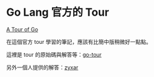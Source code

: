 Go Lang 官方的 Tour
==================

<a href="http://tour.golang.org/" target="_blank">A Tour of Go</a>

在這個官方 tour 學習的筆記，應該有比簡中版稍微好一點點。

這裡是 tour 的原始碼與解答等：<a href="http://code.google.com/p/go-tour/source/browse/#hg%2Fsolutions" target="_blank">go-tour</a>

另外一個人提供的解答：<a href="https://gist.github.com/zyxar/2317744" target="_blank">zyxar</a>


